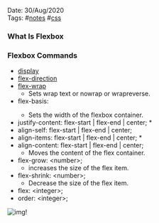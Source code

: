 Date: 30/Aug/2020  
Tags: #[notes](../notes.md) #[css](css.md)

### What Is Flexbox



### Flexbox Commands
  * [display](display.md)
  * [flex-direction](flex-direction.md)
  * [flex-wrap](flex-wrap.md)
    * Sets wrap text or nowrap or wrapreverse.  
  * flex-basis: <length>
    * Sets the width of the flexbox container.  
  * justify-content: flex-start | flex-end | center;
    * 
  * align-self: flex-start | flex-end | center;
  * align-items: flex-start | flex-end | center;
    * 
  * align-content: flex-start | flex-end | center;
    * Moves the content of the flex container.  
  * flex-grow: \<number\>;
    * increases the size of the flex item.  
  * flex-shrink: \<number\>;
    * Decrease the size of the flex item.  
  * flex: \<integer\>;
  * order: \<integer\>;

![img!](https://i0.wp.com/www.tutorialbrain.com/wp-content/uploads/2019/05/css-flex-grow.png?fit=665%2C207&ssl=1)
